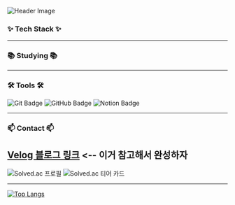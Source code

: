 ![Header Image](https://capsule-render.vercel.app/api?type=venom&color=auto&height=300&section=header&text=🐢Hello,%20I'm%20Yoonseok🏝️&fontSize=40&fontColor=101052)

### ✨ Tech Stack ✨


---

### 📚 Studying 📚


---

### 🛠 Tools 🛠
![Git Badge](https://img.shields.io/badge/git-F05033.svg?style=for-the-badge&logo=git&logoColor=white)
![GitHub Badge](https://img.shields.io/badge/github-181717.svg?style=for-the-badge&logo=github&logoColor=white)
![Notion Badge](https://img.shields.io/badge/Notion-F3F3F3.svg?style=for-the-badge&logo=notion&logoColor=black)

---

### 📫 Contact 📫
[Velog 블로그 링크](https://velog.io/@oka1313/Github-%EA%B9%83%ED%97%88%EB%B8%8C-%ED%94%84%EB%A1%9C%ED%95%84-%EA%BE%B8%EB%AF%B8%EA%B8%B0)
<-- 이거 참고해서 완성하자
---

![Solved.ac 프로필](http://mazassumnida.wtf/api/v2/generate_badge?boj=yoonseok00)
![Solved.ac 티어 카드](http://mazandi.herokuapp.com/api?handle=yoonseok00&theme=warm)

---

[![Top Langs](https://github-readme-stats.vercel.app/api/top-langs/?username=hs-1991317-YoonseokYang)](https://github.com/anuraghazra/github-readme-stats)
